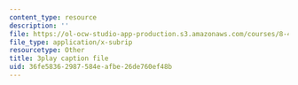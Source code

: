 ```yaml
---
content_type: resource
description: ''
file: https://ol-ocw-studio-app-production.s3.amazonaws.com/courses/8-421-atomic-and-optical-physics-i-spring-2014/36fe58362987584eafbe26de760ef48b_gA1ZO0xBiYg.srt
file_type: application/x-subrip
resourcetype: Other
title: 3play caption file
uid: 36fe5836-2987-584e-afbe-26de760ef48b
---
```

